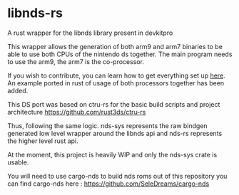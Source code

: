 # libnds-rs
A rust wrapper for the libnds library present in devkitpro

This wrapper allows the generation of both arm9 and arm7 binaries to be able to use both CPUs of the nintendo ds together. The main program needs to use the arm9, the arm7 is the co-processor.

If you wish to contribute, you can learn how to get everything set up [here](GETTING_SETUP.md). An example ported in rust of usage of both processors together has been added.

This DS port was based on ctru-rs for the basic build scripts and project architecture https://github.com/rust3ds/ctru-rs

Thus, following the same logic. nds-sys represents the raw bindgen generated low level wrapper around the libnds api and nds-rs represents the higher level rust api.

At the moment, this project is heavily WIP and only the nds-sys crate is usable.

You will need to use cargo-nds to build nds roms out of this repository
you can find cargo-nds here : https://github.com/SeleDreams/cargo-nds
